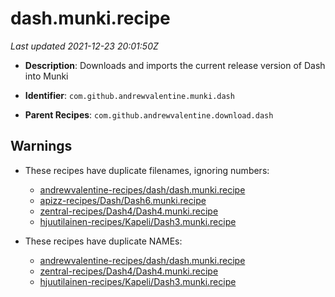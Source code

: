 # dash.munki.recipe

_Last updated 2021-12-23 20:01:50Z_

- **Description**: Downloads and imports the current release version of Dash into Munki

- **Identifier**: `com.github.andrewvalentine.munki.dash`

- **Parent Recipes**: `com.github.andrewvalentine.download.dash`


## Warnings

- These recipes have duplicate filenames, ignoring numbers:
    - [andrewvalentine-recipes/dash/dash.munki.recipe](/autopkg-dupe-tracker/andrewvalentine-recipes/dash/dash.munki.recipe)
    - [apizz-recipes/Dash/Dash6.munki.recipe](/autopkg-dupe-tracker/apizz-recipes/Dash/Dash6.munki.recipe)
    - [zentral-recipes/Dash4/Dash4.munki.recipe](/autopkg-dupe-tracker/zentral-recipes/Dash4/Dash4.munki.recipe)
    - [hjuutilainen-recipes/Kapeli/Dash3.munki.recipe](/autopkg-dupe-tracker/hjuutilainen-recipes/Kapeli/Dash3.munki.recipe)

- These recipes have duplicate NAMEs:
    - [andrewvalentine-recipes/dash/dash.munki.recipe](/autopkg-dupe-tracker/andrewvalentine-recipes/dash/dash.munki.recipe)
    - [zentral-recipes/Dash4/Dash4.munki.recipe](/autopkg-dupe-tracker/zentral-recipes/Dash4/Dash4.munki.recipe)
    - [hjuutilainen-recipes/Kapeli/Dash3.munki.recipe](/autopkg-dupe-tracker/hjuutilainen-recipes/Kapeli/Dash3.munki.recipe)